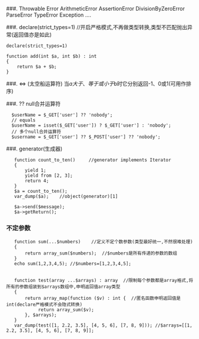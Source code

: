 ###. Throwable
    Error
        ArithmeticError
        AssertionError
        DivisionByZeroError
        ParseError
        TypeError
    Exception
        ....
        
        
###. declare(strict_types=1)  //开启严格模式,不再做类型转换,类型不匹配抛出异常(返回值亦是如此)

    declare(strict_types=1)

    function add(int $a, int $b) : int 
    {
        return $a + $b;
    }


###. <=> (太空船运算符) 当$a大于、等于或小于$b时它分别返回-1、0或1(可用作排序)


###. ?? null合并运算符

      $userName = $_GET['user'] ?? 'nobody';   
      // equals
      $userName = isset($_GET['user']) ? $_GET['user'] : 'nobody';
      // 多个null合并运算符
      $username = $_GET['user'] ?? $_POST['user'] ?? 'nobody';
  
###. generator(生成器)
    
       function count_to_ten()     //generator implements Iterator
       {
           yield 1;
           yield from [2, 3];
           return 4;
       }
       $a = count_to_ten();
       var_dump($a);    //object(generator)[1]
       
       $a->send($message);
       $a->getReturn();
   
### 不定参数
       function sum(...$numbers)    //定义不定个数参数(类型最好统一,不然很难处理)
       {
           return array_sum($numbers);  //$numbers是所有传递的参数的数组
       }
       echo sum(1,2,3,4,5); //$numbers=[1,2,3,4,5];
       
       
       function test(array ...$arrays) : array  //限制每个参数都是array格式,将所有的参数组装到$arrays数组中,申明返回值array类型
       {
           return array_map(function ($v) : int {  //匿名函数申明返回值是int(declare严格模式不会隐式转换)
                return array_sum($v);
           }, $arrays);
       }
       var_dump(test([1, 2.2, 3.5], [4, 5, 6], [7, 8, 9])); //$arrays=[[1, 2.2, 3.5], [4, 5, 6], [7, 8, 9]];
   
   
    